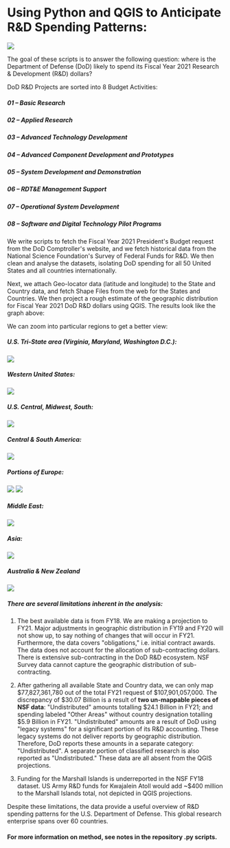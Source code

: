 # Using Python and QGIS to Anticipate R&D Spending Patterns:
![](https://github.com/cmkeys/DOD-research-and-development-FY-21-cmkeys/blob/master/World.png)

The goal of these scripts is to answer the following question: where is the Department of Defense (DoD) likely to spend 
its Fiscal Year 2021 Research & Development (R&D) dollars? 

DoD R&D Projects are sorted into 8 Budget Activities:
##### 01 – Basic Research
##### 02 – Applied Research
##### 03 – Advanced Technology Development
##### 04 – Advanced Component Development and Prototypes
##### 05 – System Development and Demonstration
##### 06 – RDT&E Management Support
##### 07 – Operational System Development
##### 08 – Software and Digital Technology Pilot Programs

We write scripts to fetch the Fiscal Year 2021 President's Budget request from the DoD Comptroller's website, 
and we fetch historical data from the National Science Foundation's Survey of Federal Funds for R&D. We then
clean and analyse the datasets, isolating DoD spending for all 50 United States and all countries internationally.

Next, we attach Geo-locator data (latitude and longitude) to the State and Country data, and fetch Shape Files 
from the web for the States and Countries. We then project a rough estimate of the geographic distribution 
for Fiscal Year 2021 DoD R&D dollars using QGIS. The results look like the graph above:

We can zoom into particular regions to get a better view:

##### U.S. Tri-State area (Virginia, Maryland, Washington D.C.):
![](https://github.com/cmkeys/DOD-research-and-development-FY-21-cmkeys/blob/master/Tri-State%20Estimate%20FY21%20DoD%20R%26D.png)

##### Western United States:
![](https://github.com/cmkeys/DOD-research-and-development-FY-21-cmkeys/blob/master/West_US.png)

##### U.S. Central, Midwest, South:
![](https://github.com/cmkeys/DOD-research-and-development-FY-21-cmkeys/blob/master/Plains_Midwest_TX_LA.png)

##### Central & South America:
![](https://github.com/cmkeys/DOD-research-and-development-FY-21-cmkeys/blob/master/Central%20%26%20South%20America.png)

##### Portions of Europe:
![](https://github.com/cmkeys/DOD-research-and-development-FY-21-cmkeys/blob/master/UK_NE_BL_LX.png)
![](https://github.com/cmkeys/DOD-research-and-development-FY-21-cmkeys/blob/master/E.Europe_Greece_Turkey.png)

##### Middle East:
![](https://github.com/cmkeys/DOD-research-and-development-FY-21-cmkeys/blob/master/Middle%20East%20Estimate_DoD%20FY21%20R%26D%20Spending.png)

##### Asia:
![](https://github.com/cmkeys/DOD-research-and-development-FY-21-cmkeys/blob/master/Asia_estimate.png)

##### Australia & New Zealand
![](https://github.com/cmkeys/DOD-research-and-development-FY-21-cmkeys/blob/master/AUS_NZ_.png)

##### There are several limitations inherent in the analysis:

1) The best available data is from FY18. We are making a projection to FY21. Major adjustments in geographic distribution in FY19 and FY20 will not show up, to say nothing of changes that will occur in FY21. Furthermore, the data covers "obligations," i.e. initial contract awards. The data does not account for the allocation of sub-contracting dollars. There is extensive sub-contracting in the DoD R&D ecosystem. NSF Survey data cannot capture the geographic distribution of sub-contracting. 

2) After gathering all available State and Country data, we can only map $77,827,361,780 out of the total FY21 request of $107,901,057,000. The discrepancy of $30.07 Billion is a result of **two un-mappable pieces of NSF data**: "Undistributed" amounts totalling $24.1 Billion in FY21; and spending labeled "Other Areas" without country designation totalling $5.9 Billion in FY21. "Undistributed" amounts are a result of DoD using "legacy systems" for a significant portion of its R&D accounting. These legacy systems do not deliver reports by geographic distribution. Therefore, DoD reports these amounts in a separate category: "Undistributed". A separate portion of classified research is also reported as "Undistributed." These data are all absent from the QGIS projections.

5) Funding for the Marshall Islands is underreported in the NSF FY18 dataset. US Army R&D funds for Kwajalein Atoll would add ~$400 million to the Marshall Islands total, not depicted in QGIS projections.

Despite these limitations, the data provide a useful overview of R&D spending patterns for the U.S. Department of Defense. This global research enterprise spans over 60 countries.

#### For more information on method, see notes in the repository .py scripts. 
